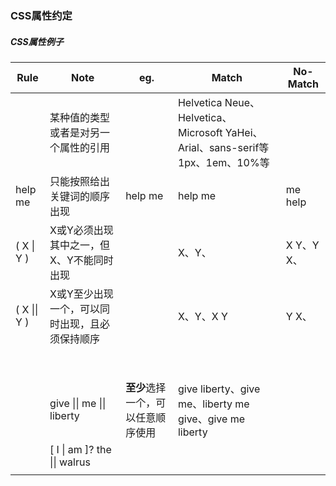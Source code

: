 ### CSS属性约定







##### CSS属性例子

| Rule         | Note                         | eg.                         | Match                                    | No-Match |
| ------------ | ---------------------------- | --------------------------- | ---------------------------------------- | -------- |
| <length>     | 某种值的类型或者是对另一个属性的引用           | <family-name><br /><length> | Helvetica Neue、Helvetica、Microsoft YaHei、Arial、sans-serif等 <br />1px、1em、10%等 |          |
| help me      | 只能按照给出关键词的顺序出现               | help me                     | help me                                  | me help  |
| ( X \| Y )   | X或Y必须出现其中之一，但X、Y不能同时出现       |                             | X、Y、                                     | X Y、Y X、 |
| ( X \|\| Y ) | X或Y至少出现一个，可以同时出现，且必须保持顺序     |                             | X、Y、X Y                                  | Y X、     |
|              |                              |                             |                                          |          |
|              |                              |                             |                                          |          |
|              |                              |                             |                                          |          |
|              |                              |                             |                                          |          |
|              |                              |                             |                                          |          |
|              |                              |                             |                                          |          |
|              |                              |                             |                                          |          |
|              |                              |                             |                                          |          |
|              | give \|\| me \|\| liberty    | **至少**选择一个，可以任意顺序使用         | give liberty、give me、liberty me give、give me liberty |          |
|              | [ I \| am ]? the \|\| walrus |                             |                                          |          |
|              |                              |                             |                                          |          |

